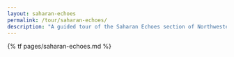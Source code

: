 ```yaml
---
layout: saharan-echoes
permalink: /tour/saharan-echoes/
description: "A guided tour of the Saharan Echoes section of Northwestern University's Block Museum exhibition of Caravans of Gold."
---
```

{% tf pages/saharan-echoes.md %}
